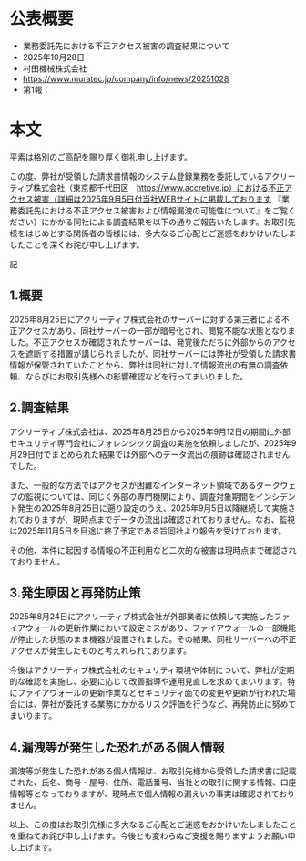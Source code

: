 # 公表概要
- 業務委託先における不正アクセス被害の調査結果について
- 2025年10月28日
- 村田機械株式会社
- https://www.muratec.jp/company/info/news/20251028
- 第1報：

# 本文
平素は格別のご高配を賜り厚く御礼申し上げます。

この度、弊社が受領した請求書情報のシステム登録業務を委託しているアクリーティブ株式会社（東京都千代田区　https://www.accretive.jp）における不正アクセス被害（詳細は2025年9月5日付当社WEBサイトに掲載しております 『業務委託先における不正アクセス被害および情報漏洩の可能性について』をご覧ください）にかかる同社による調査結果を以下の通りご報告いたします。お取引先様をはじめとする関係者の皆様には、多大なるご心配とご迷惑をおかけいたしましたことを深くお詫び申し上げます。

 

記

 

## 1.概要
2025年8月25日にアクリーティブ株式会社のサーバーに対する第三者による不正アクセスがあり、同社サーバーの一部が暗号化され、閲覧不能な状態となりました。不正アクセスが確認されたサーバーは、発覚後ただちに外部からのアクセスを遮断する措置が講じられましたが、同社サーバーには弊社が受領した請求書情報が保管されていたことから、弊社は同社に対して情報流出の有無の調査依頼、ならびにお取引先様への影響確認などを行ってまいりました。

## 2.調査結果
アクリーティブ株式会社は、2025年8月25日から2025年9月12日の期間に外部セキュリティ専門会社にフォレンジック調査の実施を依頼しましたが、2025年9月29日付でまとめられた結果では外部へのデータ流出の痕跡は確認されませんでした。

また、一般的な方法ではアクセスが困難なインターネット領域であるダークウェブの監視については、同じく外部の専門機関により、調査対象期間をインシデント発生の2025年8月25日に遡り設定のうえ、2025年9月5日以降継続して実施されておりますが、現時点までデータの流出は確認されておりません。なお、監視は2025年11月5日を目途に終了予定である旨同社より報告を受けております。

その他、本件に起因する情報の不正利用など二次的な被害は現時点まで確認されておりません。

## 3.発生原因と再発防止策
2025年8月24日にアクリーティブ株式会社が外部業者に依頼して実施したファイアウォールの更新作業において設定ミスがあり、ファイアウォールの一部機能が停止した状態のまま機器が設置されました。その結果、同社サーバーへの不正アクセスが発生したものと考えれられております。

今後はアクリーティブ株式会社のセキュリティ環境や体制について、弊社が定期的な確認を実施し、必要に応じて改善指導や運用見直しを求めてまいります。特にファイアウォールの更新作業などセキュリティ面での変更や更新が行われた場合には、弊社が委託する業務にかかるリスク評価を行うなど、再発防止に努めてまいります。

## 4.漏洩等が発生した恐れがある個人情報
漏洩等が発生した恐れがある個人情報は、お取引先様から受領した請求書に記載された、氏名、商号・屋号、住所、電話番号、当社との取引に関する情報、口座情報等となっておりますが、現時点で個人情報の漏えいの事実は確認されておりません。


以上、この度はお取引先様に多大なるご心配とご迷惑をおかけいたしましたことを重ねてお詫び申し上げます。今後とも変わらぬご支援を賜りますようお願い申し上げます。
